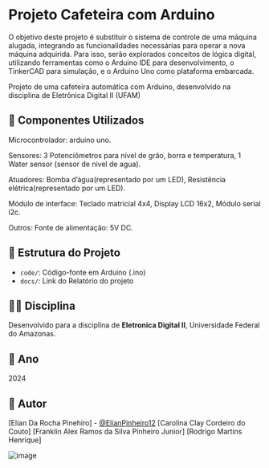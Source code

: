 # Projeto Cafeteira com Arduino
O objetivo deste projeto é substituir o sistema de controle de uma máquina alugada, integrando as funcionalidades necessárias para operar a nova máquina adquirida. Para isso, serão explorados conceitos de lógica digital, utilizando ferramentas como o Arduino IDE para desenvolvimento, o TinkerCAD para simulação, e o Arduino Uno como plataforma embarcada.


Projeto de uma cafeteira automática com Arduino, desenvolvido na disciplina de Eletrônica Digital II (UFAM)


## 🔧 Componentes Utilizados
Microcontrolador: arduino uno.

Sensores:
  3 Potenciômetros para nível de grão, borra e temperatura,
  1 Water sensor  (sensor de nivel de agua).
  
Atuadores:
  Bomba d’água(representado por um LED),
  Resistência elétrica(representado por um LED).

Módulo de interface:
  Teclado matricial 4x4,
  Display LCD 16x2, 
  Módulo serial i2c.
  
Outros:
  Fonte de alimentação: 5V DC.

## 📁 Estrutura do Projeto
- `code/`: Código-fonte em Arduino (.ino)
- `docs/`: Link do Relatório do projeto 

## 👨‍🏫 Disciplina
Desenvolvido para a disciplina de **Eletronica Digital II**, Universidade Federal do Amazonas.

## 📅 Ano
2024

## 📌 Autor
[Elian Da Rocha Pinehiro] - [@ElianPinheiro12](https://github.com/ElianPinheiro12)
[Carolina Clay Cordeiro do Couto]
[Franklin Alex Ramos da Silva Pinheiro Junior]
[Rodrigo Martins Henrique]

![image](https://github.com/user-attachments/assets/ebd83579-d83f-4b84-bfcb-d86eef703b56)


